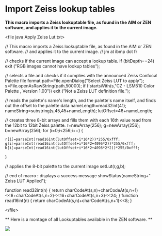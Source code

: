 # Import Zeiss lookup tables

**This macro imports a Zeiss lookuptable file, as found in the AIM or
ZEN software, and applies it to the current image.**

\<file java Apply Zeiss Lut.txt\>

// This macro imports a Zeiss lookuptable file, as found in the AIM or
ZEN software. // and applies it to the current image. // jm at ibmp dot
fr

// checks if the current image can accept a lookup table. if
(bitDepth==24) exit (\"RGB images cannot have lookup tables\");

// selects a file and checks if it complies with the announced Zeiss
Confocal Palette file format path=File.openDialog(\"Select Zeiss LUT to
apply\"); s=File.openAsRawString(path,50000); if (!startsWith(s,\"CZ -
LSM510 Color Palette , Version 1.00\")) exit (\"Not a Zeiss LUT
definition file.\");

// reads the palette\'s name\'s length, and the palette\'s name itself,
and finds out the offset to the palette data nameLength=read32int(41);
nameString=substring(s,45,45+nameLength); lutOffset=46+nameLength;

// creates three 8-bit arrays and fills them with each 16th value read
from the 12bit to 12bit Zeiss palette. r=newArray(256); g=newArray(256);
b=newArray(256); for (i=0;i\<256;i++) {

    r[i]=parseInt(read16int(lutOffset+i*16*2))*255/0xfff;
    g[i]=parseInt(read16int(lutOffset+i*16*2+4096*2))*255/0xfff;
    b[i]=parseInt(read16int(lutOffset+i*16*2+4096*2*2))*255/0xfff;

}

// applies the 8-bit palette to the current image setLut(r,g,b);

// end of macro : displays a success message showStatus(nameString+\"
Zeiss LUT Applied\");

function read32int(n) { return
charCodeAt(s,n)+charCodeAt(s,n+1)\<\<8+charCodeAt(s,n+2)\<\<16+charCodeAt(s,n+3)\<\<24;
} function read16int(n) { return charCodeAt(s,n)+charCodeAt(s,n+1)\<\<8;
}

\</file\>

\*\* Here is a montage of all Lookuptables available in the ZEN
software. \*\*

![](/macro/montagelutzeiss.jpg)
